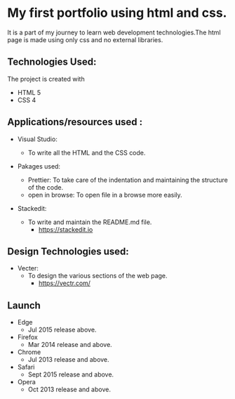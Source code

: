 
# My first portfolio using html and css.

It is a part of my journey to learn web development technologies.The html page is made using only css and no external libraries.

## Technologies Used:
The project is created with

 - HTML 5
 - CSS 4

## Applications/resources used :

 - Visual Studio: 
	 - To write all the HTML and the CSS code.
		  
 - Pakages used:	 
	 -  Prettier: To take care of the indentation and maintaining the structure of the code.
	 - open in browse: To open file in a browse more easily.
 - Stackedit:
	 - To write and maintain the README.md file.
		 - https://stackedit.io

## Design Technologies used:

 - Vecter:     
	 -   To design the various sections of the web page.
			- https://vectr.com/


## Launch
 

 - Edge 
	 - Jul 2015 release above.
 - Firefox 
	 - Mar 2014 release and above.
 - Chrome 
	 - Jul 2013 release and above.
- Safari
	- Sept 2015 release and above.
- Opera
	- Oct 2013 release and above.

<!--stackedit_data:
eyJoaXN0b3J5IjpbLTEzNDczMjMyNjcsMTEzNjE0NTQyMyw3OD
k4NjQyMDIsLTYzMTUxNjE3MiwzOTI0Njg3ODMsLTk3OTI0NDI2
NSwtMjA5NDAxMjgzNF19
-->